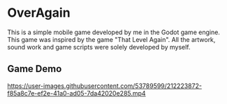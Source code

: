 # OverAgain
This is a simple mobile game developed by me in the Godot game engine. This game was inspired by the game "That Level Again". All the artwork, sound work and game scripts were solely developed by myself.

## Game Demo 

https://user-images.githubusercontent.com/53789599/212223872-f85a8c7e-ef2e-41a0-ad05-7da42020e285.mp4

